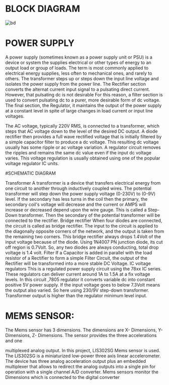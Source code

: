# BLOCK DIAGRAM

![bd](https://user-images.githubusercontent.com/98867749/156872349-262a875b-6a4f-4e8f-a454-b2f25c766cf9.PNG)

# POWER SUPPLY
A power supply (sometimes known as a power supply unit or PSU) is a device
or system the supplies electrical or other types of energy to an output load or group of
loads. The term is most commonly applied to electrical energy supplies, less often to
mechanical ones, and rarely to others. The transformer steps up or steps down the input line voltage and isolates the
power supply from the power line. The Rectifier section converts the alternat
current input signal to a pulsating direct current. However, that pulsating dc is not
desirable For this reason, a filter section is used to convert pulsating dc to a purer, more
desirable form of dc voltage. The final section, the Regulator, it maintains the output
of the power supply at a constant level in spite of large changes in load current or
input line voltages.


The AC voltage, typically 220V RMS, is connected to a transformer, which
steps that AC voltage down to the level of the desired DC output. A diode rectifier then
provides a full wave rectified voltage that is initially filtered by a simple capacitor filter
to produce a dc voltage. This resulting dc voltage usually has some ripple or ac voltage
variation.
A regulator circuit removes the ripples and remains the same dc value even if
the input dc voltage varies. This voltage regulation is usually obtained using one of the
popular voltage regulator IC units.

#SCHEMATIC DIAGRAM


Transformer
A transformer is a device that transfers electrical energy from one circuit to
another through inductively coupled wires. The potential transformer will step down
the power supply voltage (0-230V) to (0-9V) level.
If the secondary has less turns in the coil then the primary, the secondary coil's
voltage will decrease and the current or AMPS will increase or decreased depend upon
the wire gauge.
This is called a Step-Down transformer. Then the secondary of the potential
transformer will be connected to the rectifier.
Bridge rectifier
When four diodes are connected, the circuit is called as bridge rectifier. The
input to the circuit is applied to the diagonally opposite corners of the network, and the
output is taken from the remaining two corners. This bridge rectifier always drops
1.4Volt of the input voltage because of the diode. Using 1N4007 PN junction diode,
its cut off region is 0.7Volt. So, any two diodes are always conducting, total drop
voltage is 1.4 volt.
Filter
If a Capacitor is added in parallel with the load resistor of a Rectifier to form a
simple Filter Circuit, the output of the Rectifier will be transformed into a more stable
DC Voltage.
IC voltage regulators
This is a regulated power supply circuit using the 78xx IC series. These
regulators can deliver current around 1A to 1.5A at a fix voltage levels.
In this circuit ,7805 regulator it converts variable dc into constant positive 5V
power supply. If the input voltage goes to below 7.3Volt means the output also varied.
So here using 230/9V step-down transformer. Transformer output is higher than the
regulator minimum level input.



# MEMS SENSOR:

The Mems sensor has 3 dimensions. The dimensions are X- Dimensions, Y-
Dimensions, Z- Dimensions. The sensor provides the three accelerations and one

multiplexed analog output. In this project, LIS302SG Mems sensor is used.
The LIS302SG is a miniaturized low-power three axis linear accelerometer.
The device has three analog acceleration output plus an embedded multiplexer that
allows to redirect the analog outputs into a single pin for operation with a single
channel A/D converter. Mems sensors monitor the Dimensions which is connected to
the digital converter
